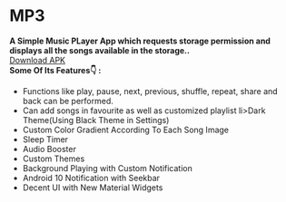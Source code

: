 # MP3


<b>A Simple Music PLayer App which requests storage permission and displays all the songs available in the storage..</b></br>
[Download APK](https://github.com/Chetna1112/Music-Player/blob/60bd6604a7dbd331620c10125ccff0b58cc756e1/apk/MP3.apk)
<br>
<b>Some Of Its Features👇 : </b>
<ul>
<li>Functions like play, pause, next, previous, shuffle, repeat, share and back can be performed.
<li>Can add songs in favourite as well as customized playlist
li>Dark Theme(Using Black Theme in Settings)
<li>Custom Color Gradient According To Each Song Image
<li>Sleep Timer
<li>Audio Booster
<li>Custom Themes
<li>Background Playing with Custom Notification
<li>Android 10 Notification with Seekbar
<li>Decent UI with New Material Widgets
</ul>
